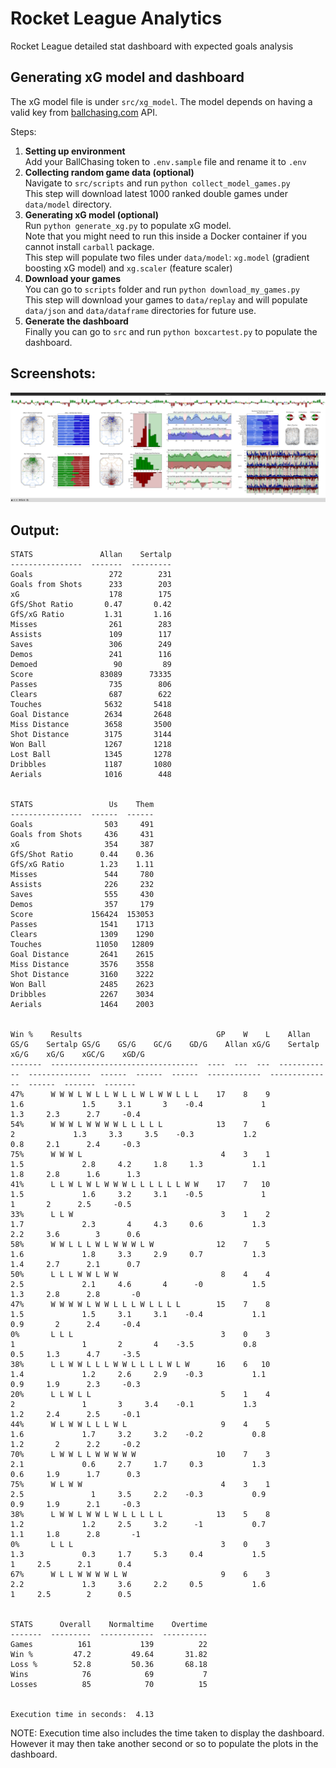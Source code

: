 # Rocket League Analytics
Rocket League detailed stat dashboard with expected goals analysis

## Generating xG model and dashboard

The xG model file is under `src/xg_model`.
The model depends on having a valid key from [ballchasing.com]() API.

Steps:
1. **Setting up environment**  
   Add your BallChasing token to `.env.sample` file and rename it to `.env`
2. **Collecting random game data (optional)**  
   Navigate to `src/scripts` and run `python collect_model_games.py`  
   This step will download latest 1000 ranked double games under `data/model` directory.
3. **Generating xG model (optional)**  
   Run `python generate_xg.py` to populate xG model.  
   Note that you might need to run this inside a Docker container if you cannot install `carball` package.  
   This step will populate two files under `data/model`: `xg.model` (gradient boosting xG model) and `xg.scaler` (feature scaler)
4. **Download your games**  
   You can go to `scripts` folder and run `python download_my_games.py`  
   This step will download your games to `data/replay` and will populate `data/json` and `data/dataframe` directories for future use.
5. **Generate the dashboard**  
   Finally you can go to `src` and run `python boxcartest.py` to populate the dashboard.

## Screenshots:
![preview7.png](https://raw.githubusercontent.com/sertalpbilal/rocket_league_analytics/main/preview7.png)

## Output:
```
STATS               Allan    Sertalp
----------------  -------  ---------
Goals                 272        231
Goals from Shots      233        203
xG                    178        175
GfS/Shot Ratio       0.47       0.42
GfS/xG Ratio         1.31       1.16
Misses                261        283
Assists               109        117
Saves                 306        249
Demos                 241        116
Demoed                 90         89
Score               83089      73335
Passes                735        806
Clears                687        622
Touches              5632       5418
Goal Distance        2634       2648
Miss Distance        3658       3500
Shot Distance        3175       3144
Won Ball             1267       1218
Lost Ball            1345       1278
Dribbles             1187       1080
Aerials              1016        448


STATS                 Us    Them
----------------  ------  ------
Goals                503     491
Goals from Shots     436     431
xG                   354     387
GfS/Shot Ratio      0.44    0.36
GfS/xG Ratio        1.23    1.11
Misses               544     780
Assists              226     232
Saves                555     430
Demos                357     179
Score             156424  153053
Passes              1541    1713
Clears              1309    1290
Touches            11050   12809
Goal Distance       2641    2615
Miss Distance       3576    3558
Shot Distance       3160    3222
Won Ball            2485    2623
Dribbles            2267    3034
Aerials             1464    2003


Win %    Results                              GP    W    L    Allan GS/G    Sertalp GS/G    GS/G    GC/G    GD/G    Allan xG/G    Sertalp xG/G    xG/G    xGC/G    xGD/G
-------  ---------------------------------  ----  ---  ---  ------------  --------------  ------  ------  ------  ------------  --------------  ------  -------  -------
47%      W W W L W L L W L L W L W W L L L    17    8    9           1.6             1.5     3.1       3    -0.4             1             1.3     2.3      2.7     -0.4
54%      W W W L W W W W L L L L L            13    7    6             2             1.3     3.3     3.5    -0.3           1.2             0.8     2.1      2.4     -0.3
75%      W W W L                               4    3    1           1.5             2.8     4.2     1.8     1.3           1.1             1.8     2.8      1.6      1.3
41%      L L W L W L W W W L L L L L L W W    17    7   10           1.5             1.6     3.2     3.1    -0.5             1               1       2      2.5     -0.5
33%      L L W                                 3    1    2           1.7             2.3       4     4.3     0.6           1.3             2.2     3.6        3      0.6
58%      W W L L L W L W W W L W              12    7    5           1.6             1.8     3.3     2.9     0.7           1.3             1.4     2.7      2.1      0.7
50%      L L L W W L W W                       8    4    4           2.5             2.1     4.6       4      -0           1.5             1.3     2.8      2.8       -0
47%      W W W W L W W L L L W L L L L        15    7    8           1.5             1.5     3.1     3.1    -0.4           1.1             0.9       2      2.4     -0.4
0%       L L L                                 3    0    3             1               1       2       4    -3.5           0.8             0.5     1.3      4.7     -3.5
38%      L L W W L L L W W L L L L W L W      16    6   10           1.4             1.2     2.6     2.9    -0.3           1.1             0.9     1.9      2.3     -0.3
20%      L L W L L                             5    1    4             2               1       3     3.4    -0.1           1.3             1.2     2.4      2.5     -0.1
44%      W L W W L L L W L                     9    4    5           1.6             1.7     3.2     3.2    -0.2           0.8             1.2       2      2.2     -0.2
70%      L W W L L W W W W W                  10    7    3           2.1             0.6     2.7     1.7     0.3           1.3             0.6     1.9      1.7      0.3
75%      W L W W                               4    3    1           2.5               1     3.5     2.2    -0.3           0.9             0.9     1.9      2.1     -0.3
38%      L W W L W W L W L L L L L            13    5    8           1.2             1.2     2.5     3.2      -1           0.7             1.1     1.8      2.8       -1
0%       L L L                                 3    0    3           1.3             0.3     1.7     5.3     0.4           1.5               1     2.5      2.1      0.4
67%      W L L W W W W L W                     9    6    3           2.2             1.3     3.6     2.2     0.5           1.6               1     2.5        2      0.5


STATS      Overall    Normaltime    Overtime
-------  ---------  ------------  ----------
Games          161           139          22
Win %         47.2         49.64       31.82
Loss %        52.8         50.36       68.18
Wins            76            69           7
Losses          85            70          15


Execution time in seconds:  4.13
```

NOTE: Execution time also includes the time taken to display the dashboard. However it may then take another second or so to populate the plots in the dashboard.
